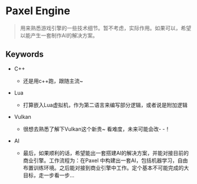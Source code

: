 # Paxel Engine 

> 用来熟悉游戏引擎的一些技术细节。暂不考虑，实际作用。如果可以，希望以能产生一套制作AI的解决方案。

## Keywords

- C++

  - 还是用c++跑，跟随主流~

- Lua

  - 打算嵌入Lua虚拟机，作为第二语言来编写部分逻辑，或者说是附加逻辑

- Vulkan

  - 很想去熟悉了解下Vulkan这个新贵~ 看难度，未来可能会改- -！

- AI

  - 最后，如果顺利的话，希望能出一套搭建AI的解决方案，并能对接目前的商业引擎。工作流程为：在Paxel 中构建出一套AI，包括机器学习，自由布置训练环境。之后能对接到商业引擎中工作。定个基本不可能完成的大目标，走一步看一步...

  

  
